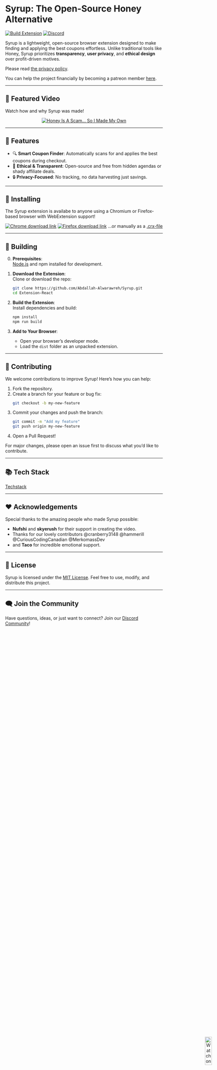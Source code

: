 # Syrup: The Open-Source Honey Alternative  

[![Build Extension](https://github.com/Abdallah-Alwarawreh/Syrup/actions/workflows/build-extension.yml/badge.svg)](https://github.com/Abdallah-Alwarawreh/Syrup/actions/workflows/build-extension.yml) [![Discord](https://img.shields.io/discord/1322120002576453745?color=5865F2&label=Discord&logo=discord&logoColor=white)](https://dsc.gg/hexium)


Syrup is a lightweight, open-source browser extension designed to make finding and applying the best coupons effortless. Unlike traditional tools like Honey, Syrup prioritizes **transparency**, **user privacy**, and **ethical design** over profit-driven motives.

Please read [the privacy policy](./Privacy%20Policy.md).

You can help the project financially by becoming a patreon member [here](https://www.patreon.com/c/abdallahalwarawreh/membership). 


---

## 🎥 Featured Video  

Watch how and why Syrup was made!  

<div align="center">  
  <a href="https://www.youtube.com/watch?v=uBy9rERgmlU">  
    <img src="imgs/thumbnail.png" alt="Honey Is A Scam... So I Made My Own">
    <img src="imgs/AvailableonYouTube-white-SVG.svg" alt="Watch on YouTube" style="position: absolute; bottom: 10px; right: 10px; width: 15%;">
  </a>  
</div>  

---

## 🌟 Features  

- 🔍 **Smart Coupon Finder**: Automatically scans for and applies the best coupons during checkout.  
- 🌱 **Ethical & Transparent**: Open-source and free from hidden agendas or shady affiliate deals.  
- 🔒 **Privacy-Focused**: No tracking, no data harvesting just savings.  

---

## 💪 Installing
The Syrup extension is availabe to anyone using a Chromium or Firefox-based browser with WebExtension support!

[![Chrome download link](https://user-images.githubusercontent.com/585534/107280622-91a8ea80-6a26-11eb-8d07-77c548b28665.png)](https://chromewebstore.google.com/detail/syrup/odfgjmajnbkiabjnfiijllkihjpilfch)
[![Firefox download link](https://user-images.githubusercontent.com/585534/107280546-7b9b2a00-6a26-11eb-8f9f-f95932f4bfec.png)](https://addons.mozilla.org/en-US/firefox/addon/syrup)
...or manually as a [.crx-file](./Syrup.crx)

---

## 🚀 Building  

0. **Prerequisites**: \
   [Node.js](https://nodejs.org/) and npm installed for development.  
   
1. **Download the Extension**:  
   Clone or download the repo:  
   ```bash  
   git clone https://github.com/Abdallah-Alwarawreh/Syrup.git  
   cd Extension-React  
   ```  

2. **Build the Extension**:  
   Install dependencies and build:  
   ```bash  
   npm install  
   npm run build  
   ```  

3. **Add to Your Browser**:  
   - Open your browser’s developer mode.  
   - Load the `dist` folder as an unpacked extension.  

---

## 🤝 Contributing

We welcome contributions to improve Syrup! Here’s how you can help:  

1. Fork the repository.  
2. Create a branch for your feature or bug fix:  
   ```bash  
   git checkout -b my-new-feature  
   ```  
3. Commit your changes and push the branch:  
   ```bash  
   git commit -m "Add my feature"  
   git push origin my-new-feature  
   ```  
4. Open a Pull Request!  

For major changes, please open an issue first to discuss what you’d like to contribute.  

---

## 📚 Tech Stack

[Techstack](./techstack.md)

---

## ❤️ Acknowledgements  

Special thanks to the amazing people who made Syrup possible:  

- **Nufshi** and **skyerush** for their support in creating the video.  
- Thanks for our lovely contributors @cranberry3148 @hammerill @CuriousCodingCanadian @MerkomassDev
- and **Taco** for incredible emotional support.  

---

## 📄 License  

Syrup is licensed under the [MIT License](LICENSE). Feel free to use, modify, and distribute this project.  

---

## 🗨️ Join the Community  

Have questions, ideas, or just want to connect? Join our [Discord Community](https://dsc.gg/hexium)!  
